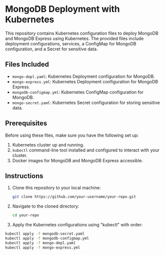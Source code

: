# MongoDB Deployment with Kubernetes

This repository contains Kubernetes configuration files to deploy MongoDB and MongoDB Express using Kubernetes. The provided files include deployment configurations, services, a ConfigMap for MongoDB configuration, and a Secret for sensitive data.

## Files Included

- `mongo-depl.yaml`: Kubernetes Deployment configuration for MongoDB.
- `mongo-express.yml`: Kubernetes Deployment configuration for MongoDB Express.
- `mongodb-configmap.yml`: Kubernetes ConfigMap configuration for MongoDB.
- `mongo-secret.yaml`: Kubernetes Secret configuration for storing sensitive data.

## Prerequisites

Before using these files, make sure you have the following set up:

1. Kubernetes cluster up and running.
2. `kubectl` command-line tool installed and configured to interact with your cluster.
3. Docker images for MongoDB and MongoDB Express accessible.

## Instructions

1. Clone this repository to your local machine:

   ```bash
   git clone https://github.com/your-username/your-repo.git

2. Navigate to the cloned directory:
   ```bash
   cd your-repo

3. Apply the Kubernetes configurations using "kubectl" with order:
  ```bash
  kubectl apply -f mongodb-secret.yaml
  kubectl apply -f mongodb-configmap.yml
  kubectl apply -f mongo-depl.yaml
  kubectl apply -f mongo-express.yml
